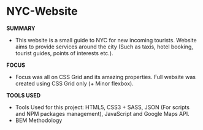 # NYC-Website

<b>SUMMARY</b>

- This website is a small guide to NYC for new incoming tourists. Website aims to provide services around the city (Such as taxis, hotel booking, tourist guides, points of interests etc.). 

<b>FOCUS</b>

- Focus was all on CSS Grid and its amazing properties. Full website was created using CSS Grid only (+ Minor flexbox).

<b>TOOLS USED</b>

- Tools Used for this project: HTML5, CSS3 + SASS, JSON (For scripts and NPM packages management), JavaScript and Google Maps API.
- BEM Methodology
